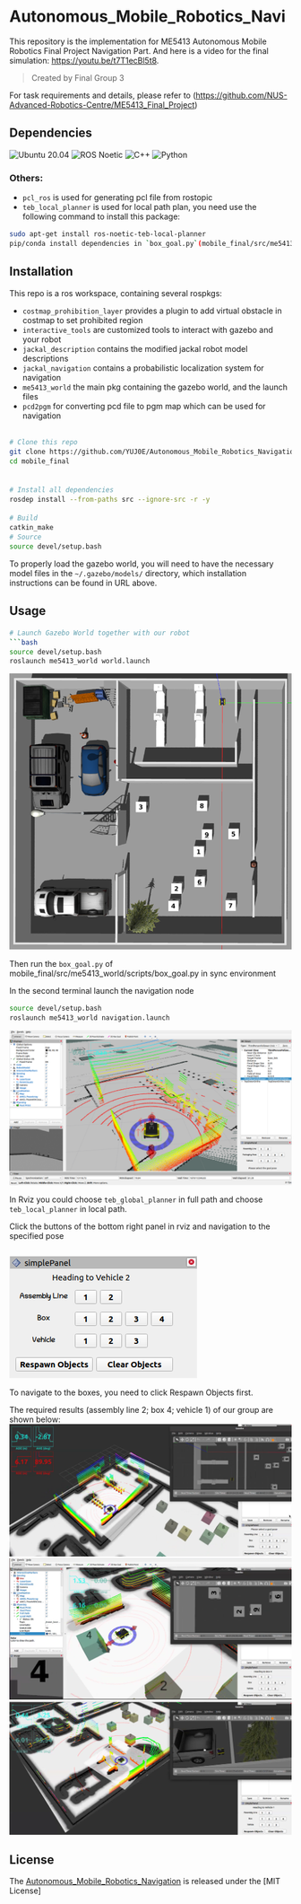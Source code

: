 # Autonomous_Mobile_Robotics_Navi

This repository is the implementation for ME5413 Autonomous Mobile Robotics Final Project Navigation Part. And here is a video for the final simulation: https://youtu.be/t7T1ecBl5t8.
>Created by Final Group 3

For task requirements and details, please refer to (https://github.com/NUS-Advanced-Robotics-Centre/ME5413_Final_Project)

## Dependencies
![Ubuntu 20.04](https://img.shields.io/badge/OS-Ubuntu_20.04-informational?style=flat&logo=ubuntu&logoColor=white&color=2bbc8a)
![ROS Noetic](https://img.shields.io/badge/Tools-ROS_Noetic-informational?style=flat&logo=ROS&logoColor=white&color=2bbc8a)
![C++](https://img.shields.io/badge/Code-C++-informational?style=flat&logo=c%2B%2B&logoColor=white&color=2bbc8a)
![Python](https://img.shields.io/badge/Code-Python-informational?style=flat&logo=Python&logoColor=white&color=2bbc8a)

### Others:
  * `pcl_ros` is used for generating pcl file from rostopic
  * `teb_local_planner` is used for local path plan, you need use the following command to install this package:
  ```bash
  sudo apt-get install ros-noetic-teb-local-planner
  pip/conda install dependencies in `box_goal.py`(mobile_final/src/me5413_world/)
  ```
## Installation
This repo is a ros workspace, containing several rospkgs:
* `costmap_prohibition_layer` provides a plugin to add virtual obstacle in costmap to set prohibited region
* `interactive_tools` are customized tools to interact with gazebo and your robot
* `jackal_description` contains the modified jackal robot model descriptions
* `jackal_navigation` contains a probabilistic localization system for navigation
* `me5413_world` the main pkg containing the gazebo world, and the launch files
* `pcd2pgm` for converting pcd file to pgm map which can be used for navigation
```bash

# Clone this repo
git clone https://github.com/YUJ0E/Autonomous_Mobile_Robotics_Navigation.git
cd mobile_final


# Install all dependencies
rosdep install --from-paths src --ignore-src -r -y

# Build
catkin_make
# Source 
source devel/setup.bash
```
To properly load the gazebo world, you will need to have the necessary model files in the `~/.gazebo/models/` directory, which installation instructions can be found in URL above.
## Usage
```bash
# Launch Gazebo World together with our robot
```bash
source devel/setup.bash
roslaunch me5413_world world.launch
```
![gazebo_world](src/me5413_world/media/gazebo_world.png)

Then run the `box_goal.py` of mobile_final/src/me5413_world/scripts/box_goal.py in sync environment

In the second terminal launch the navigation node
```bash
source devel/setup.bash
roslaunch me5413_world navigation.launch
```
![Rviz_navi](src/me5413_world/media/rviz_navigation.png)

In Rviz you could choose `teb_global_planner` in full path and choose `teb_local_planner` in local path.

Click the buttons of the bottom right panel in rviz and navigation to the specified pose
```
```
![rviz_panel](src/me5413_world/media/rviz_panel.png)

To navigate to the boxes, you need to click Respawn Objects first.

The required results (assembly line 2; box 4; vehicle 1) of our group are shown below:
![assembly line 2](src/me5413_world/media/Navigation_1.png)
![box_4](src/me5413_world/media/Navigation_2.png)
![vehicle 1](src/me5413_world/media/Navigation_3.png)


## License

The [Autonomous_Mobile_Robotics_Navigation](https://github.com/YUJ0E/Autonomous_Mobile_Robotics_Navigation) is released under the [MIT License]
